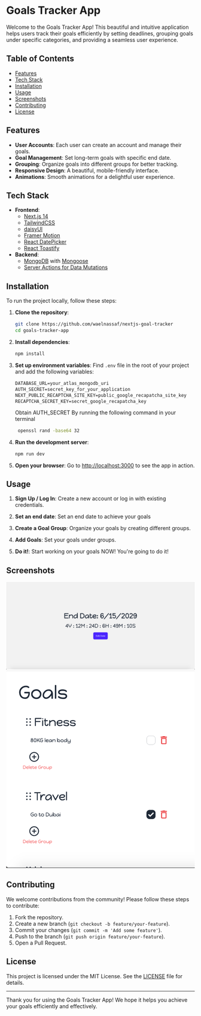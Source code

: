 # Goals Tracker App

Welcome to the Goals Tracker App! This beautiful and intuitive application helps users track their goals efficiently by setting deadlines, grouping goals under specific categories, and providing a seamless user experience.

## Table of Contents
- [Features](#features)
- [Tech Stack](#tech-stack)
- [Installation](#installation)
- [Usage](#usage)
- [Screenshots](#screenshots)
- [Contributing](#contributing)
- [License](#license)

## Features
- **User Accounts**: Each user can create an account and manage their goals.
- **Goal Management**: Set long-term goals with specific end date.
- **Grouping**: Organize goals into different groups for better tracking.
- **Responsive Design**: A beautiful, mobile-friendly interface.
- **Animations**: Smooth animations for a delightful user experience.

## Tech Stack
- **Frontend**:
    - [Next.js 14](https://nextjs.org/)
    - [TailwindCSS](https://tailwindcss.com/)
    - [daisyUI](https://daisyui.com/)
    - [Framer Motion](https://www.framer.com/motion/)
    - [React DatePicker](https://reactdatepicker.com/)
    - [React Toastify](https://fkhadra.github.io/react-toastify/)
- **Backend**:
    - [MongoDB](https://www.mongodb.com/) with [Mongoose](https://mongoosejs.com/)
    - [Server Actions for Data Mutations](https://nextjs.org/docs/app/building-your-application/data-fetching/server-actions-and-mutations)

## Installation
To run the project locally, follow these steps:

1. **Clone the repository**:
    ```sh
    git clone https://github.com/waelnassaf/nextjs-goal-tracker
    cd goals-tracker-app
    ```

2. **Install dependencies**:
    ```sh
    npm install
    ```

3. **Set up environment variables**:
   Find `.env` file in the root of your project and add the following variables:
    ```env
    DATABASE_URL=your_atlas_mongodb_uri
   AUTH_SECRET=secret_key_for_your_application
   NEXT_PUBLIC_RECAPTCHA_SITE_KEY=public_google_recapatcha_site_key
    RECAPTCHA_SECRET_KEY=secret_google_recapatcha_key
    ```
   Obtain AUTH_SECRET By running the following command in your terminal
    ```sh
     openssl rand -base64 32
    ```
4. **Run the development server**:
    ```sh
    npm run dev
    ```

5. **Open your browser**:
   Go to [http://localhost:3000](http://localhost:3000) to see the app in action.

## Usage
1. **Sign Up / Log In**:
   Create a new account or log in with existing credentials.

2. **Set an end date**:
   Set an end date to achieve your goals

3. **Create a Goal Group**:
   Organize your goals by creating different groups.

4. **Add Goals**:
   Set your goals under groups.

5. **Do it!**:
   Start working on your goals NOW! You're going to do it!

## Screenshots
![End Date](public/screenshots/1.png)
![Goals and Groups](public/screenshots/2.png)

## Contributing
We welcome contributions from the community! Please follow these steps to contribute:

1. Fork the repository.
2. Create a new branch (`git checkout -b feature/your-feature`).
3. Commit your changes (`git commit -m 'Add some feature'`).
4. Push to the branch (`git push origin feature/your-feature`).
5. Open a Pull Request.

[//]: # (Please ensure your code adheres to our coding standards and includes relevant tests.)

## License
This project is licensed under the MIT License. See the [LICENSE](LICENSE.txt) file for details.

---

Thank you for using the Goals Tracker App! We hope it helps you achieve your goals efficiently and effectively.
